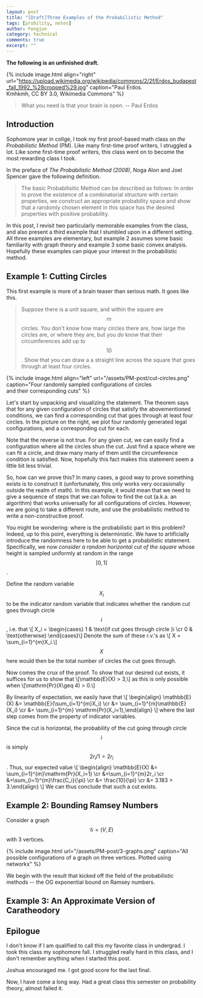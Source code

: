```yaml
---
layout: post
title: "[Draft]Three Examples of the Probabilistic Method"
tags: [probility, notes]
author: Fengjun
category: technical
comments: true
excerpt: ""
---
```


**The following is an unfinished draft.**


{% include image.html
align="right"
url="https://upload.wikimedia.org/wikipedia/commons/2/2f/Erdos_budapest_fall_1992_%28cropped%29.jpg"
caption="Paul Erdos.<br/>Kmhkmh, CC BY 3.0, Wikimedia Commons"
%}

> What you need is that your brain is open. -- Paul Erdos

## Introduction

Sophomore year in collge, I took my first proof-based math class on *the
Probabilistic Method* (PM). Like many first-time proof writers, I struggled a
lot. Like some first-time proof writers, this class went on to become the most
rewarding class I took.

In the preface of *The Probabilistic Method (2008)*, Noga Alon and Joel Spencer gave
the following definition.
> The basic Probabilisitic Method can be described as follows: In order to
> prove the existence of a combinatorial structure with certain properties, we
> construct an appropriate probability space and show that a randomly chosen
> element in this space has the desired properties with positive probability.

In this post, I revisit two particularly memorable
examples from the class, and also present a third example that I stumbled upon
in a different setting. All three examples are elementary, but example 2
assumes some basic familiarity with graph theory and example 3 some basic
convex analysis. Hopefully these examples can pique your interest in the
probabilistic method.

## Example 1: Cutting Circles
This first example is more of a brain teaser than serious math. It goes like
this.
> Suppose there is a unit square, and within the square are $$m$$ circles. You
> don't know how many circles there are, how large the circles are, or where
> they are, but you *do* know that their circumferences add up to $$10$$.
> Show that you can draw a a straight line across the square that goes through
> at least four circles.

{% include image.html
align="left"
url="/assets/PM-post/cut-circles.png"
caption="Four randomly sampled configurations of circles <br/> and their corresponding cuts"
%}

Let's start by unpacking and visualizing the statement. The theorem says that
for any given configuration of circles that satisfy the abovementioned
conditions, we can find a corresponding cut that goes through at least four
circles. In the picture on the right, we plot four randomly generated legal
configurations, and a corresponding cut for each.

Note that the reverse is not true. For any given cut, we can easily find a
configuration where all the circles shun the cut. Just find a space where we
can fit a circle, and draw many many of them until the circumference condition
is satisfied. Now, hopefully this fact makes this statement seem a little bit
less trivial.

So, how can we prove this? In many cases, a good way to prove something exists
is to construct it (unfortunately, this only works very occasionally outside
the realm of math). In this example, it would mean that we need to give a
sequence of steps that we can follow to find the cut (a.k.a. an algorithm) that
works universally for all configurations of circles. However, we are going to
take a different route, and use the probabilistic method to write a
non-constructive proof.

You might be wondering: where is the probabilistic part in this problem?
Indeed, up to this point, everything is deterministic. We have to artificially
introduce the randomness here to be able to get a probabilistic statement.
Specifically, we now *consider a random horizontal cut of the square* whose
height is sampled uniformly at random in the range $$[0, 1]$$.

Define the random variable $$X_i$$ to be the indicator random variable that
indicates whether the random cut goes through circle $$i$$, i.e. that
\\[ X_i = \begin{cases} 1 & \text{if cut goes through circle }i \cr
0 & \text{otherwise} \end{cases}\\]
Denote the sum of these r.v.'s as
\\[ X = \sum_{i=1}^{m}X_i.\\]
$$X$$ here would then be the total number of circles the cut goes through.

Now comes the crux of the proof. To show that our desired cut exists, it
suffices for us to show that 
\\[\mathbb{E}(X) > 3,\\]
as this is only possible when
\\[\mathrm{Pr}(X\geq 4) > 0.\\]

By linearity of expectation, we easily have that
\\[ \begin{align} \mathbb{E}(X) &= \mathbb{E}(\sum_{i=1}^{m}X_i) \cr &=
\sum_{i=1}^{m}\mathbb{E}(X_i) \cr &= \sum_{i=1}^{m}
\mathrm{Pr}(X_i=1),\end{align} \\]
where the last step comes from the property of indicator variables.

Since the cut is horizontal, the probability of the cut going through circle
$$i$$ is simply $$2r_i / 1 = 2r_i$$. Thus, our expected value
\\[ \begin{align} \mathbb{E}(X) &= \sum_{i=1}^{m}\mathrm{Pr}(X_i=1) \cr
&=\sum_{i=1}^{m}2r_i \cr &=\sum_{i=1}^{m}\frac{C_i}{\pi} \cr
&= \frac{10}{\pi} \cr &= 3.183 > 3.\\end{align}
\\]
We can thus conclude that such a cut exists.

## Example 2: Bounding Ramsey Numbers
Consider a graph $$\mathcal{G}=(V, E)$$ with 3 vertices.

{% include image.html
url="/assets/PM-post/3-graphs.png"
caption="All possible configurations of a graph on three vertices. Plotted using networkx"
%}

We begin with the result that kicked off the field of the probabilistic
methods -- the OG exponential bound on Ramsey numbers.

## Example 3: An Approximate Version of Caratheodory


## Epilogue
I don't know if I am qualified to call this my favorite class in undergrad.  I
took this class my sophomore fall. I struggled really hard in this class, and I
don't remember anything when I started this post.

Joshua encouraged me. I got good score for the last final.

Now, I have come a long way. Had a great class this semester on probability
theory, almost failed it.
